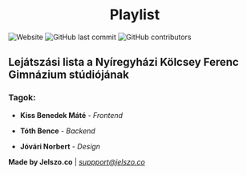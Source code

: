 <h1 align="center">Playlist</h1>

![Website](https://img.shields.io/website/https/playlist.jelszo.co?down_color=red&down_message=offline&label=Website&up_color=green&up_message=online)
![GitHub last commit](https://img.shields.io/github/last-commit/tasztalos69/playlist)
![GitHub contributors](https://img.shields.io/github/contributors/tasztalos69/playlist?label=Contributors&logo=github&style=social)
## Lejátszási lista a Nyíregyházi Kölcsey Ferenc Gimnázium stúdiójának

### Tagok:

- **Kiss Benedek Máté** - _Frontend_

- **Tóth Bence** - _Backend_

- **Jóvári Norbert** - _Design_


**Made by Jelszo.co** | *suppport@jelszo.co*
